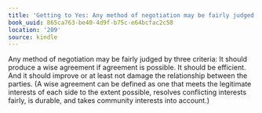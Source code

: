 ```yaml
---
title: 'Getting to Yes: Any method of negotiation may be fairly judged by three crit…'
book_uuid: 865ca763-be40-4d9f-b75c-e64bcfac2c58
location: '209'
source: kindle
---
```


Any method of negotiation may be fairly judged by three criteria: It should produce a wise agreement if agreement is possible. It should be efficient. And it should improve or at least not damage the relationship between the parties. (A wise agreement can be defined as one that meets the legitimate interests of each side to the extent possible, resolves conflicting interests fairly, is durable, and takes community interests into account.)